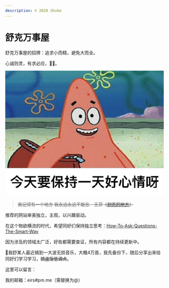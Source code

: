 ```yaml
---
description: © 2020 Shuke
---
```


# 舒克万事屋

舒克万事屋的招牌：追求小而精，避免大而全。

心诚则灵，有求必应，🙏🏻。

![](.gitbook/assets/v2-1c8760bb3902f79b458a1a922f90ec41_r.jpg)

> ~~我记得有一个地方 我永远永远不能忘 - 王菲《~~[~~初恋的地方~~](https://youtu.be/bivSDOvtdYw?list=PL3Zj7X3zAimKFSEflbe-i5hHbnRCgSvec)~~》~~

推荐的网站审美独立，主观，以兴趣驱动。

在这个物欲横流的时代，希望同好们保持独立思考：[How-To-Ask-Questions-The-Smart-Way](https://github.com/ryanhanwu/How-To-Ask-Questions-The-Smart-Way)

因为涉及的领域太广泛，好些都需要查证，所有内容都在持续更新中。

🐸我舒某人最近搞到一大波无损音乐，大概4万首，我先备份下，随后分享出来给同好们学习学习，~~搞盗版低调点~~。

这里可以留言：

我的邮箱：eirs\#pm.me（需替换为@）



